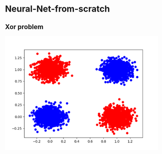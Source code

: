 # Neural-Net-from-scratch

## Xor problem
![alt text](https://github.com/TheRiverBank/Neural-Net-from-scratch/blob/main/data.png)
